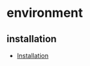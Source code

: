 # environment

## installation

- [Installation](https://www.haskell.org/ghcup/install/#how-to-install)
